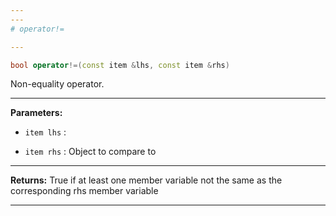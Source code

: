 ```yaml
---
---
# operator!=

---
```


```cpp
bool operator!=(const item &lhs, const item &rhs)
```


Non-equality operator. 


---
**Parameters:**

 - `item lhs`
: 

 - `item rhs`
: Object to compare to 


---
**Returns:** True if at least one member variable not the same as the corresponding rhs member variable 

---
